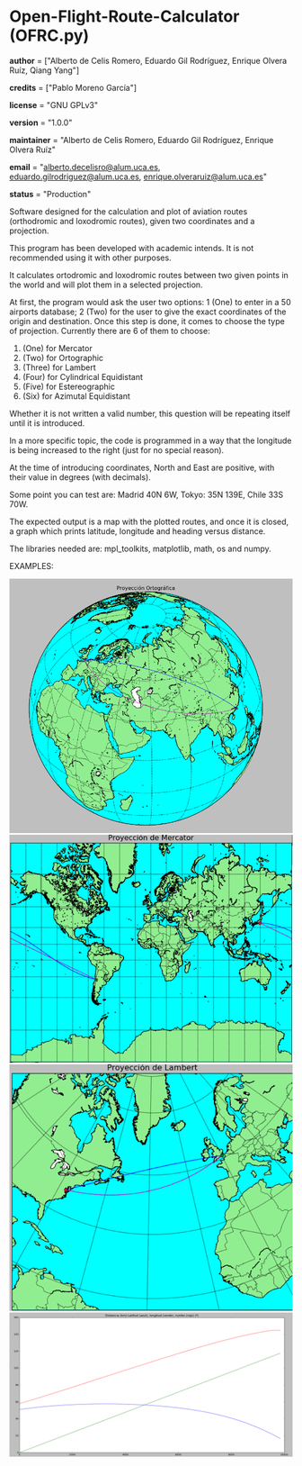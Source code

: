 # Open-Flight-Route-Calculator (OFRC.py)

__author__ = ["Alberto de Celis Romero, Eduardo Gil Rodríguez, Enrique Olvera Ruíz, Qiang Yang"]

__credits__ = ["Pablo Moreno García"]

__license__ = "GNU GPLv3"

__version__ = "1.0.0"

__maintainer__ = "Alberto de Celis Romero, Eduardo Gil Rodríguez, Enrique Olvera Ruíz"

__email__ = "alberto.decelisro@alum.uca.es, eduardo.gilrodriguez@alum.uca.es, enrique.olveraruiz@alum.uca.es"

__status__ = "Production"


Software designed for the calculation and plot of aviation routes (orthodromic and loxodromic routes), given two coordinates and a projection.

This program has been developed with academic intends. It is not recommended using it with other purposes.

It calculates ortodromic and loxodromic routes between two given points in the world and will plot them in a selected projection.

At first, the program would ask the user two options: 1 (One) to enter in a 50 airports database; 2 (Two) for the user to give the exact coordinates of the origin and destination.
Once this step is done, it comes to choose the type of projection. Currently there are 6 of them to choose:
1. (One) for Mercator 
2. (Two) for Ortographic 
3. (Three) for Lambert 
4. (Four) for Cylindrical Equidistant 
5. (Five) for Estereographic
6. (Six) for Azimutal Equidistant

Whether it is not written a valid number, this question will be repeating itself until it is introduced. 

In a more specific topic, the code is programmed in a way that the longitude is being increased to the right (just for no special reason).

At the time of introducing coordinates, North and East are positive, with their value in degrees (with decimals).

Some point you can test are:
Madrid 40N 6W, Tokyo: 35N 139E, Chile 33S 70W.

The expected output is a map with the plotted routes, and once it is closed, a graph which prints latitude, longitude and heading versus distance.

The libraries needed are: mpl_toolkits, matplotlib, math, os and numpy.

EXAMPLES:

![Screenshot](Ortographic_Projection.png)
![Screenshot](Mercator_Projection.png)
![Screenshot](Lambert_Projection.png)
![Screenshot](graph_hongkong-london.png)

